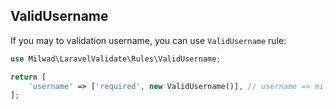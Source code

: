 ## ValidUsername

If you may to validation username, you can use `ValidUsername` rule:

```php
use Milwad\LaravelValidate\Rules\ValidUsername;

return [
    'username' => ['required', new ValidUsername()], // username => milwad
];
```

